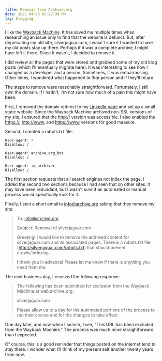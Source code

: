 ```yaml
---
title: Removal from Archive.org
date: 2021-04-03 02:22:39 PM
tag: blogging
---
```


I like the [Wayback Machine](https://archive.org/).  It has saved me multiple times when researching an issue only to find that the website is defunct.  But, after deprecating my old site, silverjaguar.com, I wasn't sure if I wanted to have my old posts stay up there.  Perhaps if it was a complete archive, I might have left it there.  Since it wasn't, I decided to remove it.

I did review all the pages that were stored and grabbed some of my old blog posts (which I'll eventually migrate here).  It was interesting to see how I changed as a developer and a person.  Sometimes, it was embarrassing.  Other times, I wondered what happened to *that* person and if they'll return.

The steps to remove were reasonably straightforward.  Fortunately, I still own the domain.  If I hadn't, I'm not sure how much of a pain this might have been.

First, I removed the domain redirect to my [LinkedIn page](https://linkedin.com/in/AceGayhart) and set up a small static website.  Since the Wayback Machine archived non-SSL versions of my site, I ensured that the [http://](http://silverjaguar.com) version was accessible.  I also enabled the [https://](https://silverjaguar.com), [http://www](http://www.silverjaguar.com), and [https://www](https://www.silverjaguar.com) versions for good measure.

Second, I created a robots.txt file:

    User-agent: *
    Disallow: /

    User-agent: archive.org_bot
    Disallow: /

    User-agent: ia_archiver
    Disallow: /

The first section requests that all search engines not index the page.  I added the second two sections because I had seen that on other sites.  It may have been redundant, but I wasn't sure if an automated or manual process would specifically look for it.

Finally, I sent a short email to info@archive.org asking that they remove my site:

> To: info@archive.org
>
> Subject: Removal of silverjaguar.com
>
> Greeting! I would like to remove the archived content for silverjaguar.com and its associated pages. There is a robots.txt file (<http://silverjaguar.com/robots.txt>) that should prevent crawls/indexing.
>
> I thank you in advance! Please let me know if there is anything you need from me.

The next business day, I received the following response:

> The following has been submitted for exclusion from the Wayback Machine at web.archive.org:
>
> silverjaguar.com
>
> Please allow up to a day for the automated portions of the process to run their course and for the changes to take effect.

One day later, and now when I search, I see, "This URL has been excluded from the Wayback Machine."  The process was much more straightforward than I expected.

Of course, this is a good reminder that things posted on the internet tend to stay there.  I wonder what I'll think of my present self another twenty years from now.

